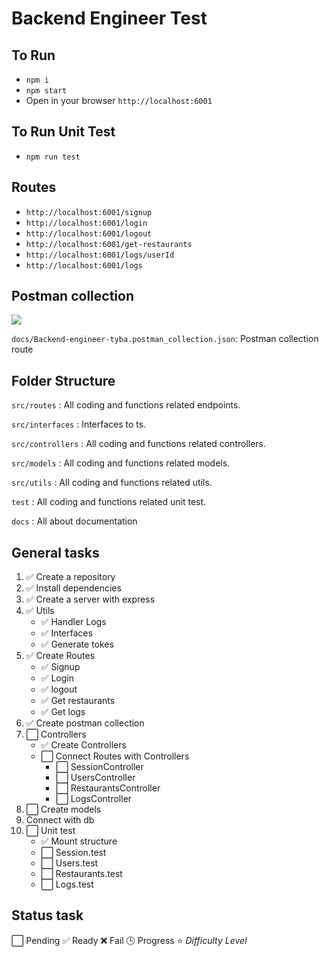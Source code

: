 # Backend Engineer Test

## To Run
- ```npm i```
- ```npm start```
- Open in your browser ```http://localhost:6001```

## To Run Unit Test
- ```npm run test```

## Routes

- ```http://localhost:6001/signup```
- ```http://localhost:6001/login```
- ```http://localhost:6001/logout```
- ```http://localhost:6001/get-restaurants```
- ```http://localhost:6001/logs/userId```
- ```http://localhost:6001/logs```


## Postman collection
![][1]

`docs/Backend-engineer-tyba.postman_collection.json`: Postman collection route
## Folder Structure
`src/routes` : All coding and functions related endpoints.

`src/interfaces` : Interfaces to ts.

`src/controllers` : All coding and functions related controllers.

`src/models` : All coding and functions related models.

`src/utils` : All coding and functions related utils.

`test` : All coding and functions related unit test.

`docs` : All about documentation

## **General** **tasks**
1. ✅ Create a repository
2. ✅ Install dependencies
3. ✅ Create a server with express
4. ✅ Utils 
    - ✅ Handler Logs
    - ✅ Interfaces
    - ✅ Generate tokes
6. ✅ Create Routes
    - ✅ Signup
    - ✅ Login
    - ✅ logout
    - ✅ Get restaurants
    - ✅ Get logs
8. ✅ Create postman collection
9. ⬜️ Controllers
    - ✅ Create Controllers
    - ⬜️ Connect Routes with Controllers
        * ⬜️ SessionController
        * ⬜️ UsersController
        * ⬜️ RestaurantsController
        * ⬜️ LogsController
10. ⬜️  Create models
11. Connect with db
12. ⬜️ Unit test
    - ✅ Mount structure
    - ⬜️ Session.test
    - ⬜️ Users.test
    - ⬜️ Restaurants.test
    - ⬜️ Logs.test

## __Status task__
⬜️ Pending
✅ Ready
❌ Fail
🕒 Progress
⭐️ _Difficulty Level_


[comment]: <> (Sources readme)
[1]:https://scontent-bog1-1.xx.fbcdn.net/v/t1.6435-1/107800951_3061159633962395_886217213345086584_n.png?stp=dst-png_p148x148&_nc_cat=101&ccb=1-5&_nc_sid=1eb0c7&_nc_eui2=AeGigQfDMoENaCpINbK8Z-gg18wthNFdaSXXzC2E0V1pJfDDqVooa7gG0mGZo3WR9YSCp80oz4jSGzeztvyp20kU&_nc_ohc=x8XYgestwLoAX9-SFJl&_nc_ht=scontent-bog1-1.xx&oh=00_AT-vxavQCU-hwDhH7BmSwum26GLPYe6F8ygYL55CzsJn3w&oe=626FA8D5
